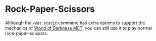 # Rock-Paper-Scissors

Although the `/met static` command has extra options to support the mechanics of [World of Darkness MET](/systems/met "MET | Roll It Docs"), you can still use it to play normal rock-paper-scissors.
